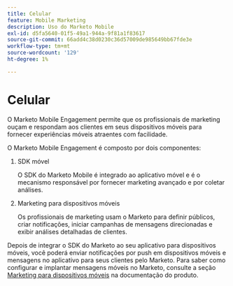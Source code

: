 ```yaml
---
title: Celular
feature: Mobile Marketing
description: Uso do Marketo Mobile
exl-id: d5fa5640-01f5-49a1-944a-9f81a1f83617
source-git-commit: 66add4c38d0230c36d57009de985649bb67fde3e
workflow-type: tm+mt
source-wordcount: '129'
ht-degree: 1%

---
```


# Celular

O Marketo Mobile Engagement permite que os profissionais de marketing ouçam e respondam aos clientes em seus dispositivos móveis para fornecer experiências móveis atraentes com facilidade.

O Marketo Mobile Engagement é composto por dois componentes:

1. SDK móvel

   O SDK do Marketo Mobile é integrado ao aplicativo móvel e é o mecanismo responsável por fornecer marketing avançado e por coletar análises.

1. Marketing para dispositivos móveis

   Os profissionais de marketing usam o Marketo para definir públicos, criar notificações, iniciar campanhas de mensagens direcionadas e exibir análises detalhadas de clientes.

Depois de integrar o SDK do Marketo ao seu aplicativo para dispositivos móveis, você poderá enviar notificações por push em dispositivos móveis e mensagens no aplicativo para seus clientes pelo Marketo. Para saber como configurar e implantar mensagens móveis no Marketo, consulte a seção [Marketing para dispositivos móveis](https://experienceleague.adobe.com/en/docs/marketo/using/product-docs/mobile-marketing/admin/add-a-mobile-app) na documentação do produto.
